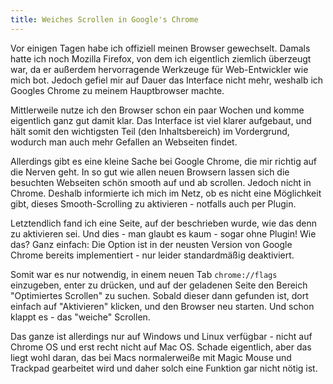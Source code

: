 ```yaml
---
title: Weiches Scrollen in Google's Chrome
---
```


Vor einigen Tagen habe ich offiziell meinen Browser gewechselt. Damals hatte ich noch Mozilla Firefox, von dem ich eigentlich ziemlich überzeugt war, da er außerdem hervorragende Werkzeuge für Web-Entwickler wie mich bot. Jedoch gefiel mir auf Dauer das Interface nicht mehr, weshalb ich Googles Chrome zu meinem Hauptbrowser machte.

Mittlerweile nutze ich den Browser schon ein paar Wochen und komme eigentlich ganz gut damit klar. Das Interface ist viel klarer aufgebaut, und hält somit den wichtigsten Teil (den Inhaltsbereich) im Vordergrund, wodurch man auch mehr Gefallen an Webseiten findet.

Allerdings gibt es eine kleine Sache bei Google Chrome, die mir richtig auf die Nerven geht. In so gut wie allen neuen Browsern lassen sich die besuchten Webseiten schön smooth auf und ab scrollen. Jedoch nicht in Chrome. Deshalb informierte ich mich im Netz, ob es nicht eine Möglichkeit gibt, dieses Smooth-Scrolling zu aktivieren - notfalls auch per Plugin.

Letztendlich fand ich eine Seite, auf der beschrieben wurde, wie das denn zu aktivieren sei. Und dies - man glaubt es kaum - sogar ohne Plugin! Wie das? Ganz einfach: Die Option ist in der neusten Version von Google Chrome bereits implementiert - nur leider standardmäßig deaktiviert.

Somit war es nur notwendig, in einem neuen Tab `chrome://flags` einzugeben, enter zu drücken, und auf der geladenen Seite den Bereich "Optimiertes Scrollen" zu suchen. Sobald dieser dann gefunden ist, dort einfach auf "Aktivieren" klicken, und den Browser neu starten. Und schon klappt es - das "weiche" Scrollen.

Das ganze ist allerdings nur auf Windows und Linux verfügbar - nicht auf Chrome OS und erst recht nicht auf Mac OS. Schade eigentlich, aber das liegt wohl daran, das bei Macs normalerweiße mit Magic Mouse und Trackpad gearbeitet wird und daher solch eine Funktion gar nicht nötig ist.